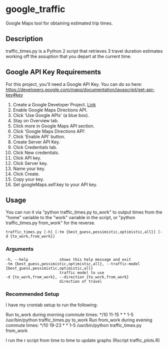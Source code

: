 # google_traffic

Google Maps tool for obtaining estimated trip times.

## Description

traffic_times.py is a Python 2 script that retrieves 3 travel duration estimates working off the assuption that you depart at the current time.

## Google API Key Requirements

For this project, you'll need a Google API Key. You can do so here:
https://developers.google.com/maps/documentation/javascript/get-api-key#key

1. Create a Google Developer Project. [Link](https://console.developers.google.com/project)
2. Enable Google Maps Directions API.
  1. Click 'Use Google APIs' (a blue box).
  2. Stay on Overview tab.
  3. Click more in Google Maps API section.
  4. Click 'Google Maps Directions API'.
  5. Click 'Enable API' button.
3. Create Server API Key.
  1. Click Credentials tab.
  2. Click New credentials.
  3. Click API key.
  4. Click Server key.
  5. Name your key.
  6. Click Create.
  7. Copy your key.
4. Set googleMaps.self.key to your API key.

## Usage

You can run it via "python traffic_times.py to_work" to output times from the "home" variable to the "work" variable in the script, or "python traffic_times.py from_work" for the reverse.

```traffic_times.py [-h] [-tm {best_guess,pessimistic,optimistic,all}] [-d {to_work,from_work}]```

### Arguments

```
-h, --help              shows this help message and exit
-tm {best_guess,pessimistic,optimistic,all}, --traffic-model {best_guess,pessimistic,optimistic,all}
                        traffic model to use
-d {to_work,from_work}, --direction {to_work,from_work}
                        direction of travel

```

### Recommended Setup

I have my crontab setup to run the following:

Run to_work during morning commute times:
*/10 11-15 * * 1-5 /usr/bin/python traffic_times.py to_work
Run from_work during evening commute times:
*/10 19-23 * * 1-5 /usr/bin/python traffic_times.py from_work

I run the r script from time to time to update graphs (Rscript traffic_plots.R)
